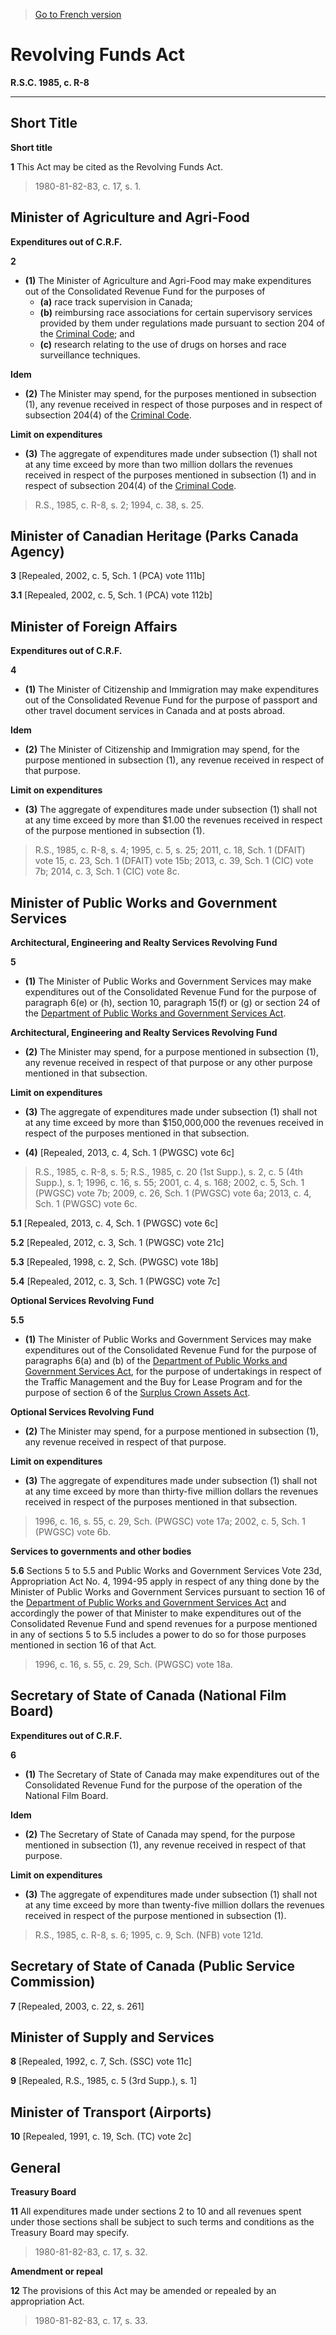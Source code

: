 > [Go to French version](/fr/Lois/Lois%20révisées%20du%20Canada/R/R-8.md)

# Revolving Funds Act

**R.S.C. 1985, c. R-8**


----------



## Short Title



**Short title**

**1** This Act may be cited as the Revolving Funds Act.
> 1980-81-82-83, c. 17, s. 1.





## Minister of Agriculture and Agri-Food



**Expenditures out of C.R.F.**

**2** 

- **(1)** The Minister of Agriculture and Agri-Food may make expenditures out of the Consolidated Revenue Fund for the purposes of
	- **(a)** race track supervision in Canada;
	- **(b)** reimbursing race associations for certain supervisory services provided by them under regulations made pursuant to section 204 of the [Criminal Code](/en/Acts/Revised%20Statutes%20of%20Canada/C/C-46.md); and
	- **(c)** research relating to the use of drugs on horses and race surveillance techniques.

**Idem**

- **(2)** The Minister may spend, for the purposes mentioned in subsection (1), any revenue received in respect of those purposes and in respect of subsection 204(4) of the [Criminal Code](/en/Acts/Revised%20Statutes%20of%20Canada/C/C-46.md).

**Limit on expenditures**

- **(3)** The aggregate of expenditures made under subsection (1) shall not at any time exceed by more than two million dollars the revenues received in respect of the purposes mentioned in subsection (1) and in respect of subsection 204(4) of the [Criminal Code](/en/Acts/Revised%20Statutes%20of%20Canada/C/C-46.md).
> R.S., 1985, c. R-8, s. 2; 1994, c. 38, s. 25.





## Minister of Canadian Heritage (Parks Canada Agency)


**3** [Repealed, 2002, c. 5, Sch. 1 (PCA) vote 111b]



**3.1** [Repealed, 2002, c. 5, Sch. 1 (PCA) vote 112b]




## Minister of Foreign Affairs



**Expenditures out of C.R.F.**

**4** 

- **(1)** The Minister of Citizenship and Immigration may make expenditures out of the Consolidated Revenue Fund for the purpose of passport and other travel document services in Canada and at posts abroad.

**Idem**

- **(2)** The Minister of Citizenship and Immigration may spend, for the purpose mentioned in subsection (1), any revenue received in respect of that purpose.

**Limit on expenditures**

- **(3)** The aggregate of expenditures made under subsection (1) shall not at any time exceed by more than $1.00 the revenues received in respect of the purpose mentioned in subsection (1). 
> R.S., 1985, c. R-8, s. 4; 1995, c. 5, s. 25; 2011, c. 18, Sch. 1 (DFAIT) vote 15, c. 23, Sch. 1 (DFAIT) vote 15b; 2013, c. 39, Sch. 1 (CIC) vote 7b; 2014, c. 3, Sch. 1 (CIC) vote 8c.





## Minister of Public Works and Government Services



**Architectural, Engineering and Realty Services Revolving Fund**

**5** 

- **(1)** The Minister of Public Works and Government Services may make expenditures out of the Consolidated Revenue Fund for the purpose of paragraph 6(e) or (h), section 10, paragraph 15(f) or (g) or section 24 of the [Department of Public Works and Government Services Act](/en/Acts/Statutes%20of%20Canada/1996/c.%2016.md).

**Architectural, Engineering and Realty Services Revolving Fund**

- **(2)** The Minister may spend, for a purpose mentioned in subsection (1), any revenue received in respect of that purpose or any other purpose mentioned in that subsection.

**Limit on expenditures**

- **(3)** The aggregate of expenditures made under subsection (1) shall not at any time exceed by more than $150,000,000 the revenues received in respect of the purposes mentioned in that subsection.

- **(4)** [Repealed, 2013, c. 4, Sch. 1 (PWGSC) vote 6c]
> R.S., 1985, c. R-8, s. 5; R.S., 1985, c. 20 (1st Supp.), s. 2, c. 5 (4th Supp.), s. 1; 1996, c. 16, s. 55; 2001, c. 4, s. 168; 2002, c. 5, Sch. 1 (PWGSC) vote 7b; 2009, c. 26, Sch. 1 (PWGSC) vote 6a; 2013, c. 4, Sch. 1 (PWGSC) vote 6c.




**5.1** [Repealed, 2013, c. 4, Sch. 1 (PWGSC) vote 6c]



**5.2** [Repealed, 2012, c. 3, Sch. 1 (PWGSC) vote 21c]



**5.3** [Repealed, 1998, c. 2, Sch. (PWGSC) vote 18b]



**5.4** [Repealed, 2012, c. 3, Sch. 1 (PWGSC) vote 7c]




**Optional Services Revolving Fund**

**5.5** 

- **(1)** The Minister of Public Works and Government Services may make expenditures out of the Consolidated Revenue Fund for the purpose of paragraphs 6(a) and (b) of the [Department of Public Works and Government Services Act](/en/Acts/Statutes%20of%20Canada/1996/c.%2016.md), for the purpose of undertakings in respect of the Traffic Management and the Buy for Lease Program and for the purpose of section 6 of the [Surplus Crown Assets Act](/en/Acts/Revised%20Statutes%20of%20Canada/S/S-27.md).

**Optional Services Revolving Fund**

- **(2)** The Minister may spend, for a purpose mentioned in subsection (1), any revenue received in respect of that purpose.

**Limit on expenditures**

- **(3)** The aggregate of expenditures made under subsection (1) shall not at any time exceed by more than thirty-five million dollars the revenues received in respect of the purposes mentioned in that subsection.
> 1996, c. 16, s. 55, c. 29, Sch. (PWGSC) vote 17a; 2002, c. 5, Sch. 1 (PWGSC) vote 6b.





**Services to governments and other bodies**

**5.6** Sections 5 to 5.5 and Public Works and Government Services Vote 23d, Appropriation Act No. 4, 1994-95 apply in respect of any thing done by the Minister of Public Works and Government Services pursuant to section 16 of the [Department of Public Works and Government Services Act](/en/Acts/Statutes%20of%20Canada/1996/c.%2016.md) and accordingly the power of that Minister to make expenditures out of the Consolidated Revenue Fund and spend revenues for a purpose mentioned in any of sections 5 to 5.5 includes a power to do so for those purposes mentioned in section 16 of that Act.
> 1996, c. 16, s. 55, c. 29, Sch. (PWGSC) vote 18a.





## Secretary of State of Canada (National Film Board)



**Expenditures out of C.R.F.**

**6** 

- **(1)** The Secretary of State of Canada may make expenditures out of the Consolidated Revenue Fund for the purpose of the operation of the National Film Board.

**Idem**

- **(2)** The Secretary of State of Canada may spend, for the purpose mentioned in subsection (1), any revenue received in respect of that purpose.

**Limit on expenditures**

- **(3)** The aggregate of expenditures made under subsection (1) shall not at any time exceed by more than twenty-five million dollars the revenues received in respect of the purpose mentioned in subsection (1).
> R.S., 1985, c. R-8, s. 6; 1995, c. 9, Sch. (NFB) vote 121d.





## Secretary of State of Canada (Public Service Commission)


**7** [Repealed, 2003, c. 22, s. 261]




## Minister of Supply and Services


**8** [Repealed, 1992, c. 7, Sch. (SSC) vote 11c]



**9** [Repealed, R.S., 1985, c. 5 (3rd Supp.), s. 1]




## Minister of Transport (Airports)


**10** [Repealed, 1991, c. 19, Sch. (TC) vote 2c]




## General



**Treasury Board**

**11** All expenditures made under sections 2 to 10 and all revenues spent under those sections shall be subject to such terms and conditions as the Treasury Board may specify.
> 1980-81-82-83, c. 17, s. 32.





**Amendment or repeal**

**12** The provisions of this Act may be amended or repealed by an appropriation Act.
> 1980-81-82-83, c. 17, s. 33.



